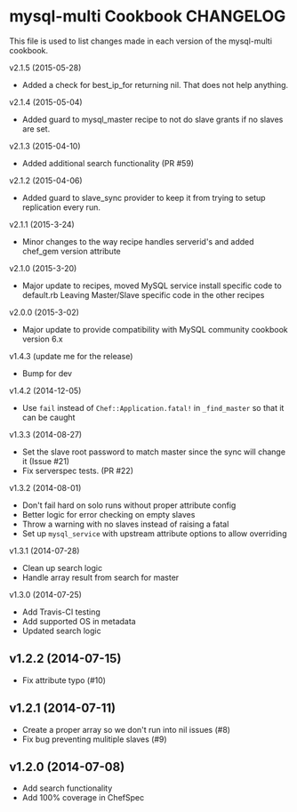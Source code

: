 mysql-multi Cookbook CHANGELOG
==============================
This file is used to list changes made in each version of the mysql-multi
cookbook.

v2.1.5 (2015-05-28)
- Added a check for best_ip_for returning nil. That does not help anything.

v2.1.4 (2015-05-04)
- Added guard to mysql_master recipe to not do slave grants if no slaves are set.

v2.1.3 (2015-04-10)
- Added additional search functionality (PR #59)

v2.1.2 (2015-04-06)
- Added guard to slave_sync provider to keep it from trying to setup replication every run.

v2.1.1 (2015-3-24)
- Minor changes to the way recipe handles serverid's and added chef_gem version attribute

v2.1.0 (2015-3-20)
- Major update to recipes, moved MySQL service install specific code to default.rb
  Leaving Master/Slave specific code in the other recipes

v2.0.0 (2015-3-02)
- Major update to provide compatibility with MySQL community cookbook version 6.x

v1.4.3 (update me for the release)
- Bump for dev

v1.4.2 (2014-12-05)
- Use `fail` instead of `Chef::Application.fatal!` in `_find_master` so that it can be caught

v1.3.3 (2014-08-27)
- Set the slave root password to match master since the sync will change it (Issue #21)
- Fix serverspec tests. (PR #22)

v1.3.2 (2014-08-01)
- Don't fail hard on solo runs without proper attribute config
- Better logic for error checking on empty slaves
- Throw a warning with no slaves instead of raising a fatal
- Set up `mysql_service` with upstream attribute options to allow overriding

v1.3.1 (2014-07-28)
- Clean up search logic
- Handle array result from search for master

v1.3.0 (2014-07-25)
- Add Travis-CI testing
- Add supported OS in metadata
- Updated search logic

v1.2.2 (2014-07-15)
-------------------
- Fix attribute typo (#10)

v1.2.1 (2014-07-11)
-------------------
- Create a proper array so we don't run into nil issues (#8)
- Fix bug preventing mulitiple slaves (#9)

v1.2.0 (2014-07-08)
-------------------
- Add search functionality
- Add 100% coverage in ChefSpec
